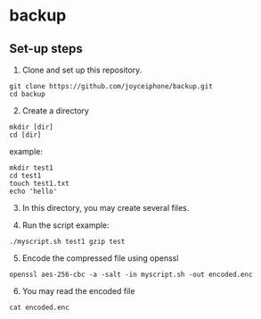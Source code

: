# backup

## Set-up steps

1. Clone and set up this repository.

```
git clone https://github.com/joyceiphone/backup.git
cd backup
```

2. Create a directory

```
mkdir [dir]
cd [dir]
```
example:
```
mkdir test1
cd test1
touch test1.txt
echo 'hello'
```

3. In this directory, you may create several files.

4. Run the script
example:

```
./myscript.sh test1 gzip test
```

5. Encode the compressed file using openssl

```
openssl aes-256-cbc -a -salt -in myscript.sh -out encoded.enc
```

6. You may read the encoded file

```
cat encoded.enc
```
